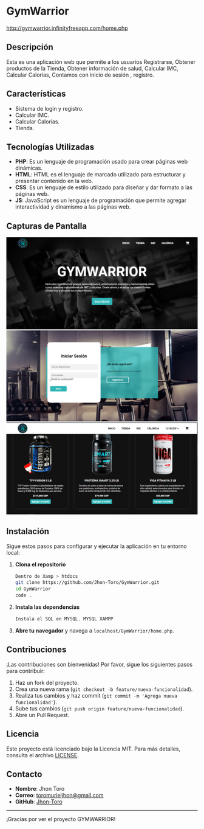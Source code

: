 # GymWarrior

http://gymwarrior.infinityfreeapp.com/home.php

## Descripción

Esta es una aplicación web que permite a los usuarios Registrarse, Obtener productos de la Tienda, Obtener información
de salud, Calcular IMC, Calcular Calorías, Contamos con inicio de sesión , registro.

## Características

- Sistema de login y registro.
- Calcular IMC.
- Calcular Calorías.
- Tienda.

## Tecnologías Utilizadas

- **PHP**: Es un lenguaje de programación usado para crear páginas web dinámicas.
- **HTML**: HTML es el lenguaje de marcado utilizado para estructurar y presentar contenido en la web.
- **CSS**: Es un lenguaje de estilo utilizado para diseñar y dar formato a las páginas web.
- **JS**: JavaScript es un lenguaje de programación que permite agregar interactividad y dinamismo a las páginas web.

## Capturas de Pantalla

![Captura de Pantalla 1](https://github.com/Jhon-Toro/GymWarrior/raw/main/fotos/Captura.PNG)
![Captura de Pantalla 2](https://github.com/Jhon-Toro/GymWarrior/raw/main/fotos/Captura2.PNG)
![Captura de Pantalla 3](https://github.com/Jhon-Toro/GymWarrior/raw/main/fotos/Captura3.PNG)



## Instalación

Sigue estos pasos para configurar y ejecutar la aplicación en tu entorno local:

1. **Clona el repositorio**
    ```bash
    Dentro de Xamp > htdocs
    git clone https://github.com/Jhon-Toro/GymWarrior.git
    cd GymWarrior
    code .
    ```

2. **Instala las dependencias**
    ```bash
    Instala el SQL en MYSQL. MYSQL XAMPP
    ```

3. **Abre tu navegador** y navega a `localhost/GymWarrior/home.php`.

## Contribuciones

¡Las contribuciones son bienvenidas! Por favor, sigue los siguientes pasos para contribuir:

1. Haz un fork del proyecto.
2. Crea una nueva rama (`git checkout -b feature/nueva-funcionalidad`).
3. Realiza tus cambios y haz commit (`git commit -m 'Agrega nueva funcionalidad'`).
4. Sube tus cambios (`git push origin feature/nueva-funcionalidad`).
5. Abre un Pull Request.

## Licencia

Este proyecto está licenciado bajo la Licencia MIT. Para más detalles, consulta el archivo [LICENSE](LICENSE).

## Contacto

- **Nombre**: Jhon Toro
- **Correo**: toromurieljhon@gmail.com
- **GitHub**: [Jhon-Toro](https://github.com/Jhon-Toro)

---

¡Gracias por ver el proyecto GYMWARRIOR!
